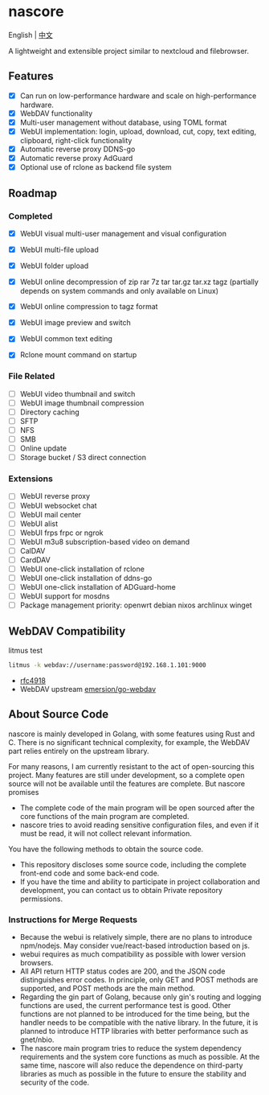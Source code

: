 # nascore

English | [中文](README_zh.md)

A lightweight and extensible project similar to nextcloud and filebrowser.

## Features

- [x] Can run on low-performance hardware and scale on high-performance hardware.
- [x] WebDAV functionality
- [x] Multi-user management without database, using TOML format
- [x] WebUI implementation: login, upload, download, cut, copy, text editing, clipboard, right-click functionality
- [x] Automatic reverse proxy DDNS-go
- [x] Automatic reverse proxy AdGuard
- [x] Optional use of rclone as backend file system

## Roadmap

### Completed

- [x] WebUI visual multi-user management and visual configuration
- [x] WebUI multi-file upload
- [x] WebUI folder upload
- [x] WebUI online decompression of zip rar 7z tar tar.gz tar.xz tagz (partially depends on system commands and only available on Linux)
- [x] WebUI online compression to tagz format
- [x] WebUI image preview and switch
- [x] WebUI common text editing

- [x] Rclone mount command on startup

### File Related

- [ ] WebUI video thumbnail and switch
- [ ] WebUI image thumbnail compression
- [ ] Directory caching
- [ ] SFTP
- [ ] NFS
- [ ] SMB
- [ ] Online update
- [ ] Storage bucket / S3 direct connection

### Extensions

- [ ] WebUI reverse proxy
- [ ] WebUI websocket chat
- [ ] WebUI mail center
- [ ] WebUI alist
- [ ] WebUI frps frpc or ngrok
- [ ] WebUI m3u8 subscription-based video on demand
- [ ] CalDAV
- [ ] CardDAV
- [ ] WebUI one-click installation of rclone
- [ ] WebUI one-click installation of ddns-go
- [ ] WebUI one-click installation of ADGuard-home
- [ ] WebUI support for mosdns
- [ ] Package management priority: openwrt debian nixos archlinux winget

## WebDAV Compatibility

litmus test

```sh
litmus -k webdav://username:password@192.168.1.101:9000
```

- [rfc4918](https://datatracker.ietf.org/doc/html/rfc4918)
- WebDAV upstream [emersion/go-webdav](github.com/emersion/go-webdav)

## About Source Code

nascore is mainly developed in Golang, with some features using Rust and C. There is no significant technical complexity, for example, the WebDAV part relies entirely on the upstream library.

For many reasons, I am currently resistant to the act of open-sourcing this project. Many features are still under development, so a complete open source will not be available until the features are complete. But nascore promises

- The complete code of the main program will be open sourced after the core functions of the main program are completed.
- nascore tries to avoid reading sensitive configuration files, and even if it must be read, it will not collect relevant information.

You have the following methods to obtain the source code.

- This repository discloses some source code, including the complete front-end code and some back-end code.
- If you have the time and ability to participate in project collaboration and development, you can contact us to obtain Private repository permissions.

### Instructions for Merge Requests

- Because the webui is relatively simple, there are no plans to introduce npm/nodejs. May consider vue/react-based introduction based on js.
- webui requires as much compatibility as possible with lower version browsers.
- All API return HTTP status codes are 200, and the JSON code distinguishes error codes. In principle, only GET and POST methods are supported, and POST methods are the main method.
- Regarding the gin part of Golang, because only gin's routing and logging functions are used, the current performance test is good. Other functions are not planned to be introduced for the time being, but the handler needs to be compatible with the native library. In the future, it is planned to introduce HTTP libraries with better performance such as gnet/nbio.
- The nascore main program tries to reduce the system dependency requirements and the system core functions as much as possible. At the same time, nascore will also reduce the dependence on third-party libraries as much as possible in the future to ensure the stability and security of the code.
